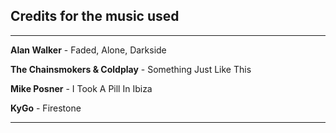 ## Credits for the music used
___

**Alan Walker** - Faded, Alone, Darkside

**The Chainsmokers & Coldplay** - Something Just Like This

**Mike Posner** - I Took A Pill In Ibiza

**KyGo** - Firestone


___
